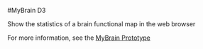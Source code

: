 #MyBrain D3

Show the statistics of a brain functional map in the web browser

For more information, see the [MyBrain Prototype](https://vsoch.github.io/mybrain)
